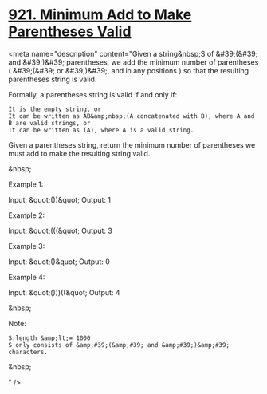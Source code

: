 # [921. Minimum Add to Make Parentheses Valid](https://leetcode.com/problems/minimum-add-to-make-parentheses-valid/)

 <meta name="description" content="Given a string&amp;nbsp;S of &amp;#39;(&amp;#39; and &amp;#39;)&amp;#39; parentheses, we add the minimum number of parentheses ( &amp;#39;(&amp;#39; or &amp;#39;)&amp;#39;, and in any positions ) so that the resulting parentheses string is valid.

Formally, a parentheses string is valid if and only if:


	It is the empty string, or
	It can be written as AB&amp;nbsp;(A concatenated with B), where A and B are valid strings, or
	It can be written as (A), where A is a valid string.


Given a parentheses string, return the minimum number of parentheses we must add to make the resulting string valid.

&amp;nbsp;

Example 1:


Input: &amp;quot;())&amp;quot;
Output: 1



Example 2:


Input: &amp;quot;(((&amp;quot;
Output: 3



Example 3:


Input: &amp;quot;()&amp;quot;
Output: 0



Example 4:


Input: &amp;quot;()))((&amp;quot;
Output: 4

&amp;nbsp;




Note:


	S.length &amp;lt;= 1000
	S only consists of &amp;#39;(&amp;#39; and &amp;#39;)&amp;#39; characters.





&amp;nbsp;


" />

